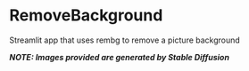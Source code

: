 # RemoveBackground
Streamlit app that uses rembg to remove a picture background

***NOTE: Images provided are generated by Stable Diffusion***

